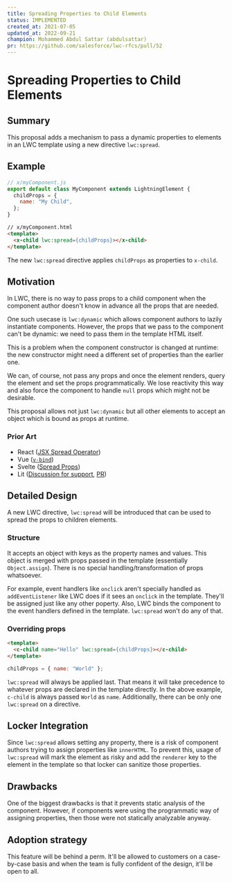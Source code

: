 ```yaml
---
title: Spreading Properties to Child Elements
status: IMPLEMENTED
created_at: 2021-07-05
updated_at: 2022-09-21
champion: Mohammed Abdul Sattar (abdulsattar)
pr: https://github.com/salesforce/lwc-rfcs/pull/52
---
```


# Spreading Properties to Child Elements

## Summary

This proposal adds a mechanism to pass a dynamic properties to elements in
an LWC template using a new directive `lwc:spread`.

## Example

```js
// x/myComponent.js
export default class MyComponent extends LightningElement {
  childProps = {
    name: "My Child",
  };
}
```

```html
// x/myComponent.html
<template>
  <x-child lwc:spread={childProps}></x-child>
</template>
```

The new `lwc:spread` directive applies `childProps` as properties to `x-child`.

## Motivation

In LWC, there is no way to pass props to a child component when the component author
doesn't know in advance all the props that are needed.

One such usecase is `lwc:dynamic` which allows component authors to lazily instantiate components. However,
the props that we pass to the component can't be dynamic: we need to pass them in the template HTML itself.

This is a problem when the component constructor is changed at runtime: the new constructor
might need a different set of properties than the earlier one.

We can, of course, not pass any props and once the element renders, query the
element and set the props programmatically. We lose reactivity this way and also force
the component to handle `null` props which might not be desirable.

This proposal allows not just `lwc:dynamic` but all other elements to accept an object which is bound as props
at runtime.

### Prior Art

- React ([JSX Spread Operator](https://reactjs.org/docs/jsx-in-depth.html#spread-attributes))
- Vue ([`v-bind`](https://v3.vuejs.org/api/directives.html#v-bind))
- Svelte ([Spread Props](https://svelte.dev/tutorial/spread-props))
- Lit ([Discussion for support](https://github.com/lit/lit/issues/923), [PR](https://github.com/lit/lit/pull/1960))

## Detailed Design

A new LWC directive, `lwc:spread` will be introduced that can be used to spread the props to children elements.

### Structure

It accepts an object with keys as the property names and values. This object is merged with props passed in the template (essentially `Object.assign`). There is no special handling/transformation
of props whatsoever.

For example, event handlers like `onclick` aren't specially handled as `addEventListener` like LWC does if it sees an `onclick` in the template. They'll be assigned just like any other poperty. Also, LWC binds the component to the event handlers defined in the template. `lwc:spread` won't do any of that.

### Overriding props

```html
<template>
  <c-child name="Hello" lwc:spread={childProps}></c-child>
</template>
```

```js
childProps = { name: "World" };
```

`lwc:spread` will always be applied last. That means it will take precedence to whatever props are declared in the
template directly. In the above example, `c-child` is always passed `World` as `name`. Additionally, there can be only one `lwc:spread` on a directive.

## Locker Integration

Since `lwc:spread` allows setting any property, there is a risk of component authors trying to assign properties like `innerHTML`.
To prevent this, usage of `lwc:spread` will mark the element as risky and add the `renderer` key to the element
in the template so that locker can sanitize those properties.

## Drawbacks

One of the biggest drawbacks is that it prevents static analysis of the component. However, if components were using the
programmatic way of assigning properties, then those were not statically analyzable anyway.

## Adoption strategy

This feature will be behind a perm. It'll be allowed to customers on a case-by-case basis and when the team is fully confident
of the design, it'll be open to all.
